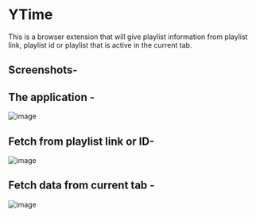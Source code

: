# YTime
This is a browser extension that will give playlist information from playlist link, playlist id or playlist that is active in the current tab. 
## Screenshots-
## The application - 
![image](https://github.com/Soumelee/YTime/assets/76765912/3eb76446-91e1-47a6-b68e-12399f3f4fbb)
## Fetch from playlist link or ID-
![image](https://github.com/Soumelee/YTime/assets/76765912/fd1e664c-2420-4635-b18b-b61cee572c4f)
## Fetch data from current tab - 
![image](https://github.com/Soumelee/YTime/assets/76765912/a43131a2-0af3-4c4e-9ba7-f867b1250c4b)







